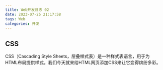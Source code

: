 ```yaml
---
title: Web开发日志 02
date: 2023-07-25 21:17:58
tags: Web
categories: 开发
---
```


## CSS

CSS（Cascading Style Sheets，层叠样式表）是一种样式表语言，用于为HTML布局提供样式。我们今天就来给HTML网页添加CSS来让它变得缤纷多彩。

## 